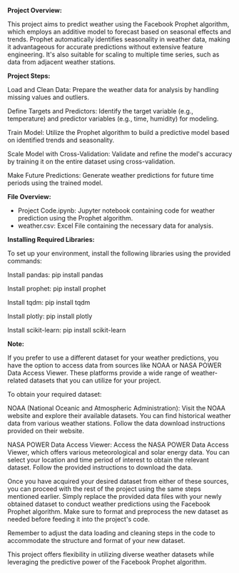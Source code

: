 
<b>Project Overview:</b>

This project aims to predict weather using the Facebook Prophet algorithm, which employs an additive model to forecast based on seasonal effects and trends. Prophet automatically identifies seasonality in weather data, making it advantageous for accurate predictions without extensive feature engineering. It's also suitable for scaling to multiple time series, such as data from adjacent weather stations.

<b>Project Steps:</b>

Load and Clean Data: Prepare the weather data for analysis by handling missing values and outliers.

Define Targets and Predictors: Identify the target variable (e.g., temperature) and predictor variables (e.g., time, humidity) for modeling.

Train Model: Utilize the Prophet algorithm to build a predictive model based on identified trends and seasonality.

Scale Model with Cross-Validation: Validate and refine the model's accuracy by training it on the entire dataset using cross-validation.

Make Future Predictions: Generate weather predictions for future time periods using the trained model.

<b>File Overview:</b>

<ul><li>Project Code.ipynb: Jupyter notebook containing code for weather prediction using the Prophet algorithm.</li>
<li>weather.csv: Excel File containing the necessary data for analysis.</li></ul>

<b>Installing Required Libraries:</b>

To set up your environment, install the following libraries using the provided commands:

Install pandas: pip install pandas

Install prophet: pip install prophet

Install tqdm: pip install tqdm

Install plotly: pip install plotly

Install scikit-learn: pip install scikit-learn

<b>Note:</b>

If you prefer to use a different dataset for your weather predictions, you have the option to access data from sources like NOAA or NASA POWER Data Access Viewer. These platforms provide a wide range of weather-related datasets that you can utilize for your project.

To obtain your required dataset:

NOAA (National Oceanic and Atmospheric Administration):
Visit the NOAA website and explore their available datasets. You can find historical weather data from various weather stations. Follow the data download instructions provided on their website.

NASA POWER Data Access Viewer:
Access the NASA POWER Data Access Viewer, which offers various meteorological and solar energy data. You can select your location and time period of interest to obtain the relevant dataset. Follow the provided instructions to download the data.

Once you have acquired your desired dataset from either of these sources, you can proceed with the rest of the project using the same steps mentioned earlier. Simply replace the provided data files with your newly obtained dataset to conduct weather predictions using the Facebook Prophet algorithm. Make sure to format and preprocess the new dataset as needed before feeding it into the project's code.

Remember to adjust the data loading and cleaning steps in the code to accommodate the structure and format of your new dataset.

This project offers flexibility in utilizing diverse weather datasets while leveraging the predictive power of the Facebook Prophet algorithm.

